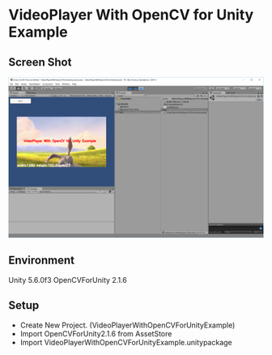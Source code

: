 ﻿VideoPlayer With OpenCV for Unity Example
====================

Screen Shot
-----
![ScreenShot.PNG](ScreenShot.PNG)


Environment
-----
Unity 5.6.0f3
OpenCVForUnity 2.1.6  


Setup
-----
* Create New Project. (VideoPlayerWithOpenCVForUnityExample)
* Import OpenCVForUnity2.1.6 from AssetStore
* Import VideoPlayerWithOpenCVForUnityExample.unitypackage
